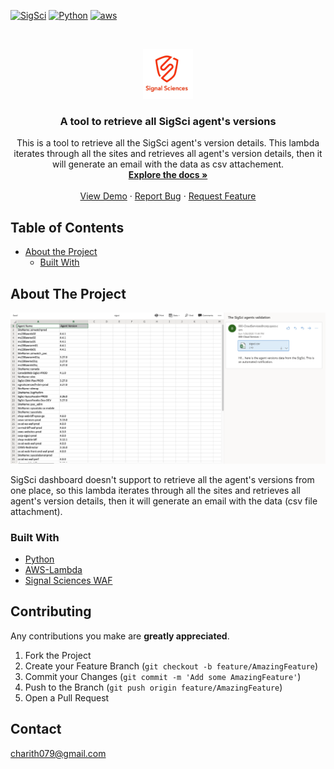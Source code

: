 
<!-- PROJECT SHIELDS -->

[![SigSci][app-shield]][app-shield-url]
[![Python][lan-shield]][lan-url]
[![aws][aws-shield]][aws-url]



<!-- PROJECT LOGO -->
<br />
<p align="center">
  <a href="#">
    <img src="images/sigsci.png" alt="Logo" width="80" height="80">
  </a>

  <h3 align="center">A tool to retrieve all SigSci agent's versions</h3>

  <p align="center">
      This is a tool to retrieve all the SigSci agent's version details. This lambda iterates through all the sites and retrieves all agent's version details, then it will generate an email with the data as csv attachement.
    <br />
    <a href="#"><strong>Explore the docs »</strong></a>
    <br />
    <br />
    <a href="#">View Demo</a>
    ·
    <a href="#">Report Bug</a>
    ·
    <a href="#">Request Feature</a>
  </p>
</p>



<!-- TABLE OF CONTENTS -->
## Table of Contents

* [About the Project](#about-the-project)
  * [Built With](#built-with)


<!-- ABOUT THE PROJECT -->
## About The Project

[![Product Name Screen Shot][product-screenshot]](#)

SigSci dashboard doesn't support to retrieve all the agent's versions from one place, so this lambda iterates through all the sites and retrieves all agent's version details, then it will generate an email with the data (csv file attachment).

### Built With
* [Python](#)
* [AWS-Lambda](#)
* [Signal Sciences WAF](https://dashboard.signalsciences.net)


<!-- CONTRIBUTING -->
## Contributing
Any contributions you make are **greatly appreciated**.

1. Fork the Project
2. Create your Feature Branch (`git checkout -b feature/AmazingFeature`)
3. Commit your Changes (`git commit -m 'Add some AmazingFeature'`)
4. Push to the Branch (`git push origin feature/AmazingFeature`)
5. Open a Pull Request


<!-- CONTACT -->
## Contact

charith079@gmail.com


<!-- MARKDOWN LINKS & IMAGES -->
<!-- https://www.markdownguide.org/basic-syntax/#reference-style-links -->
[app-shield]: https://img.shields.io/badge/SigSci-WAF-red
[app-shield-url]: https://dashboard.signalsciences.net
[lan-shield]: https://img.shields.io/badge/Python-2.7-brightgreen
[lan-url]: #
[aws-shield]: https://img.shields.io/badge/AWS-Lambda-yellow
[aws-url]: #

[product-screenshot]: images/image.png

